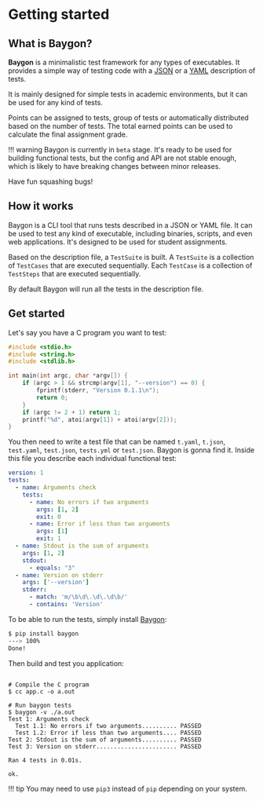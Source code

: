 # Getting started

## What is Baygon?

**Baygon** is a minimalistic test framework for any types of executables. It provides a simple way of testing code with a [JSON](https://en.wikipedia.org/wiki/JSON) or a [YAML](https://en.wikipedia.org/wiki/YAML) description of tests.

It is mainly designed for simple tests in academic environments, but it can be used for any kind of tests.

Points can be assigned to tests, group of tests or automatically distributed based on the number of tests. The total earned points can be used to calculate the final assignment grade.

!!! warning
    Baygon is currently in `beta` stage. It's ready to be used for building functional tests, but the config and API are not stable enough, which is likely to have breaking changes between minor releases.

Have fun squashing bugs!

## How it works

Baygon is a CLI tool that runs tests described in a JSON or YAML file. It can be used to test any kind of executable, including binaries, scripts, and even web applications. It's designed to be used for student assignments.

Based on the description file, a `TestSuite` is built. A `TestSuite` is a collection of `TestCases` that are executed sequentially. Each `TestCase` is a collection of `TestSteps` that are executed sequentially.

By default Baygon will run all the tests in the description file.

## Get started

Let's say you have a C program you want to test:

```c
#include <stdio.h>
#include <string.h>
#include <stdlib.h>

int main(int argc, char *argv[]) {
    if (argc > 1 && strcmp(argv[1], "--version") == 0) {
        fprintf(stderr, "Version 0.1.1\n");
        return 0;
    }
    if (argc != 2 + 1) return 1;
    printf("%d", atoi(argv[1]) + atoi(argv[2]));
}
```

You then need to write a test file that can be named `t.yaml`, `t.json`, `test.yaml`, `test.json`, `tests.yml` or `test.json`. Baygon is gonna find it. Inside this file you describe each individual functional test:

```yaml
version: 1
tests:
  - name: Arguments check
    tests:
      - name: No errors if two arguments
        args: [1, 2]
        exit: 0
      - name: Error if less than two arguments
        args: [1]
        exit: 1
  - name: Stdout is the sum of arguments
    args: [1, 2]
    stdout:
      - equals: "3"
  - name: Version on stderr
    args: ['--version']
    stderr:
      - match: 'm/\b\d\.\d\.\d\b/'
      - contains: 'Version'
```

To be able to run the tests, simply install [Baygon](https://pypi.org/project/baygon/):

<!-- termynal -->

```bash
$ pip install baygon
---> 100%
Done!
```

Then build and test you application:

<!-- termynal -->

```text

# Compile the C program
$ cc app.c -o a.out

# Run baygon tests
$ baygon -v ./a.out
Test 1: Arguments check
  Test 1.1: No errors if two arguments.......... PASSED
  Test 1.2: Error if less than two arguments.... PASSED
Test 2: Stdout is the sum of arguments.......... PASSED
Test 3: Version on stderr....................... PASSED

Ran 4 tests in 0.01s.

ok.
```

!!! tip
    You may need to use `pip3` instead of `pip` depending on your system.
